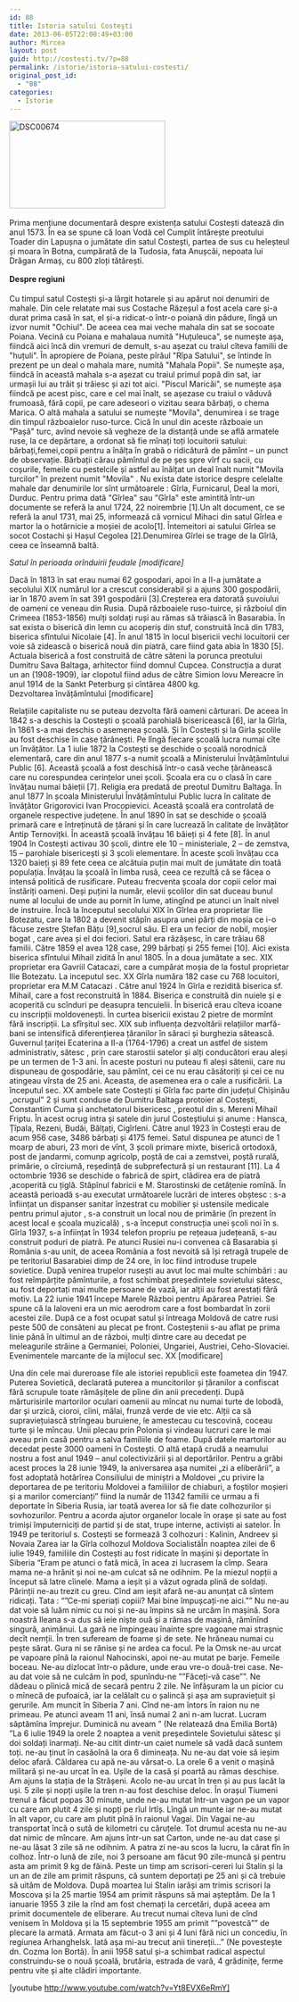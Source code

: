 ```yaml
---
id: 88
title: Istoria satului Costeşti
date: 2013-06-05T22:00:49+03:00
author: Mircea
layout: post
guid: http://costesti.tv/?p=88
permalink: /istorie/istoria-satului-costesti/
original_post_id:
  - "88"
categories:
  - Istorie
---
```

<a href="http://costestean.files.wordpress.com/2013/06/dsc00674.jpg" rel="" target="" title=""><img alt="DSC00674" class="size-medium wp-image-346 alignleft" height="157" src="http://costestean.files.wordpress.com/2013/06/dsc00674.jpg?w=280&#038;h=157" title="" width="280" /></a>&nbsp; 

Prima mențiune documentară despre existența satului Costești datează din anul 1573. &Icirc;n ea se spune că Ioan Vodă cel Cumplit &icirc;ntărește preotului Toader din Lapușna o jumătate din satul Costești, partea de sus cu heleșteul și moara &icirc;n Botna, cumpărată de la Tudosia, fata Anușcăi, nepoata lui Drăgan Armaș, cu 800 zloți tătărești. <!--more-->

<strong style="line-height:1.6em;">Despre regiuni</strong> 

Cu timpul satul Costești și-a lărgit hotarele și au apărut noi denumiri de mahale. Din cele relatate mai sus Costache Răzeșul a fost acela care și-a durat prima casă &icirc;n sat, el și-a ridicat-o &icirc;ntr-o poiană din pădure, l&icirc;ngă un izvor numit "Ochiul". De aceea cea mai veche mahala din sat se socoate Poiana. Vecină cu Poiana e mahalaua numită "Huțuleuca", se numește așa, fiindcă aici &icirc;ncă din vremuri de demult, s-au așezat cu traiul c&icirc;teva familii de "huțuli". &Icirc;n apropiere de Poiana, peste p&icirc;răul "R&icirc;pa Satului", se &icirc;ntinde &icirc;n prezent pe un deal o mahala mare, numită "Mahala Popii". Se numește așa, fiindcă &icirc;n această mahala s-a așezat cu traiul primul popă din sat, iar urmașii lui au trăit și trăiesc și azi tot aici. "Piscul Maricăi", se numește așa fiindcă pe acest pisc, care e cel mai &icirc;nalt, se așezase cu traiul o văduvă frumoasă, fără copii, pe care adeseori o vizitau seara bărbați, o chema Marica. O altă mahala a satului se numește "Movila", denumirea i se trage din timpul războaielor ruso-turce. Cică &icirc;n unul din aceste războaie un "Pașă" turc, av&icirc;nd nevoie să vegheze de la distanță unde se află armatele ruse, la ce depărtare, a ordonat să fie m&icirc;nați toți locuitorii satului: bărbați,femei,copii pentru a &icirc;nălța &icirc;n grabă o ridicătură de păm&icirc;nt &#8211; un punct de observație. Bărbații cărau păm&icirc;ntul de pe șes spre v&icirc;rf cu sacii, cu coșurile, femeile cu pestelcile și astfel au &icirc;nălțat un deal &icirc;nalt numit "Movila turcilor" &icirc;n prezent numit "Movila" . Nu exista date istorice despre celelalte mahale dar denumirile lor s&icirc;nt următoarele : G&icirc;rla, Furnicarul, Deal la mori, Durduc. Pentru prima dată "G&icirc;rlea" sau "G&icirc;rla" este amintită &icirc;ntr-un documente se referă la anul 1724, 22 noirembrie [1].Un alt document, ce se referă la anul 1731, mai 25, informează că vornicul Mihaci din satul G&icirc;rlea e martor la o hotărnicie a moșiei de acolo[1]. &Icirc;ntemeitori ai satului G&icirc;rlea se socot Costachi și Hașul Cegolea [2].Denumirea G&icirc;rlei se trage de la G&icirc;rlă, ceea ce &icirc;nseamnă baltă. 

<em id="__mceDel">Satul &icirc;n perioada or&icirc;nduirii feudale [modificare]</em> 

Dacă &icirc;n 1813 &icirc;n sat erau numai 62 gospodari, apoi &icirc;n a II-a jumătate a secolului XIX numărul lor a crescut considerabil și a ajuns 300 gospodării, iar &icirc;n 1870 avem &icirc;n sat 391 gospodării [3].Creșterea era datorată șuvoiului de oameni ce veneau din Rusia. După războaiele ruso-tuirce, și războiul din Crimeea (1853-1856) mulți soldați ruși au rămas să trăiască &icirc;n Basarabia. &Icirc;n sat exista o biserică din lemn cu acoperiș din stuf, construită &icirc;ncă din 1783, biserica sf&icirc;ntului Nicolaie [4]. &Icirc;n anul 1815 &icirc;n locul bisericii vechi locuitorii cer voie să zidească o biserică nouă din piatră, care fiind gata abia &icirc;n 1830 [5]. Actuala biserică a fost construită de către săteni la porunca preotului Dumitru Sava Baltaga, arhitector fiind domnul Cupcea. Construcția a durat un an (1908-1909), iar clopotul fiind adus de către Simion Iovu Mereacre &icirc;n anul 1914 de la Sankt Peterburg și c&icirc;ntărea 4800 kg.  
Dezvoltarea &icirc;nvățăm&icirc;ntului [modificare] 

Relațiile capitaliste nu se puteau dezvolta fără oameni cărturari. De aceea &icirc;n 1842 s-a deschis la Costești o școală parohială bisericească [6], iar la G&icirc;rla, &icirc;n 1861 s-a mai deschis o asemenea școală. Și &icirc;n Costești și la Girla școlile au fost deschise &icirc;n case țărănești. Pe l&icirc;ngă fiecare școală lucra numai c&icirc;te un &icirc;nvățător. La 1 iulie 1872 la Costești se deschide o școală norodnică elementară, care din anul 1877 s-a numit școală a Ministerului &Icirc;nvățăm&icirc;ntului Public [6]. Această școală a fost deschisă &icirc;ntr-o casă veche țărănească care nu corespundea cerințelor unei școli. Școala era cu o clasă &icirc;n care &icirc;nvățau numai băieții [7]. Religia era predată de preotul Dumitru Baltaga. &Icirc;n anul 1877 &icirc;n școala Ministerului &Icirc;nvățăm&icirc;ntului Public lucra &icirc;n calitate de &icirc;nvățător Grigorovici Ivan Procopievici. Această școală era controlată de organele respective județene. &Icirc;n anul 1890 &icirc;n sat se deschide o școală primară care e &icirc;ntreținută de țărani și &icirc;n care lucrează &icirc;n calitate de &icirc;nvățător Antip Ternovițki. &Icirc;n această școală &icirc;nvățau 16 băieți și 4 fete [8]. &Icirc;n anul 1904 &icirc;n Costești activau 30 școli, dintre ele 10 &ndash; ministeriale, 2 &ndash; de zemstva, 15 &ndash; parohiale bisericești și 3 școli elementare. &Icirc;n aceste școli &icirc;nvățau cca 1320 baieți și 89 fete ceea ce alcătuia puțin mai mult de jumătate din toată populația. &Icirc;nvățau la școală &icirc;n limba rusă, ceea ce rezultă că se făcea o intensă politică de rusificare. Puteau frecventa școala dor copii celor mai &icirc;nstăriți oameni. Deși puțini la număr, elevii școlilor din sat duceau bunul nume al locului de unde au pornit &icirc;n lume, ating&icirc;nd pe atunci un &icirc;nalt nivel de instruire. &Icirc;ncă la &icirc;nceputul secolului XIX &icirc;n G&icirc;rlea era proprietar Ilie Botezatu, care la 1802 a devenit stăp&icirc;n asupra unei părți din moșia ce i-o făcuse zestre Ștefan Bățu [9],socrul său. El era un fecior de nobil, moșier bogat , care avea și el doi feciori. Satul era răzășesc, &icirc;n care trăiau 68 familii. Către 1859 el avea 128 case, 299 bărbați și 255 femei [10]. Aici exista biserica sf&icirc;ntului Mihail zidită &Icirc;n anul 1805. &Icirc;n a doua jumătate a sec. XIX proprietar era Gavriil Catacazi, care a cumpărat moșia de la fostul proprietar Ilie Botezatu. La inceputul sec. XX G&icirc;rla număra 182 case cu 768 locuitori, proprietar era M.M Catacazi . Către anul 1924 &icirc;n G&icirc;rla e rezidită biserica sf. Mihail, care a fost reconstruită &icirc;n 1884. Biserica e construită din nuiele și e acoperită cu sc&icirc;nduri pe deasupra tencuielii. &Icirc;n biserică erau c&icirc;teva icoane cu inscripții moldovenești. &Icirc;n curtea bisericii existau 2 pietre de morm&icirc;nt fără inscripții. La sf&icirc;rșitul sec. XIX sub influența dezvoltării relațiilor marfă-bani se intensifică diferențierea țăranilor &icirc;n săraci și burghezia sătească. Guvernul țariței Ecaterina a II-a (1764-1796) a creat un astfel de sistem administrativ, sătesc , prin care starostii satelor și alți conducători erau aleși pe un termen de 1-3 ani. &Icirc;n aceste posturi nu puteau fi aleși sătenii, care nu dispuneau de gospodărie, sau păm&icirc;nt, cei ce nu erau căsătoriți și cei ce nu atingeau v&icirc;rsta de 25 ani. Aceasta, de asemenea era o cale a rusificării. La &icirc;nceputul sec. XX ambele sate Costești și G&icirc;rla fac parte din județul Chișinău &bdquo;ocrugul&rdquo; 2 și sunt conduse de Dumitru Baltaga protoier al Costești, Constantim Cuma și anchetatorul bisericesc , preotul din s. Mereni Mihail Friptu. &Icirc;n acest ocrug intra și satele din jurul Costeștiului și anume : Hansca, Ț&icirc;pala, Rezeni, Budăi, Bălțați, Cig&icirc;rleni. Către anul 1923 &icirc;n Costești erau de acum 956 case, 3486 bărbați și 4175 femei. Satul dispunea pe atunci de 1 moarp de aburi, 23 mori de v&icirc;nt, 3 școli primare mixte, biserică ortodoxă, post de jandarmi, comunp agricolp, poștă de cai a zemstvei, poștă rurală, primărie, o c&icirc;rciumă, reședință de subprefectură și un restaurant [11]. La 4 octombrie 1936 se deschide o fabrică de spirt, clădirea era de piatră ,acoperită cu țiglă. Stăp&icirc;nul fabricii e M. Starostinski de cetățenie rom&icirc;nă. &Icirc;n această perioadă s-au executat următoarele lucrări de interes obștesc : s-a &icirc;nființat un dispanser sanitar &icirc;nzestrat cu mobilier și ustensile medicale pentru primul ajutor , s-a construit un local nou de primărie (&icirc;n prezent &icirc;n acest local e școala muzicală) , s-a &icirc;nceput construcția unei școli noi &icirc;n s. G&icirc;rla 1937, s-a &icirc;nființat &icirc;n 1934 telefon propriu pe rețeaua județeană, s-au construit poduri de piatră. Pe atunci Rusiei nu-i convenea că Basarabia și Rom&acirc;nia s-au unit, de aceea Rom&acirc;nia a fost nevoită să &icirc;și retragă trupele de pe teritoriul Basarabiei dimp de 24 ore, &icirc;n loc fiind introduse trupele sovietice. După venirea trupelor rusești au avut loc mai multe schimbări : au fost re&icirc;mpărțite păm&icirc;nturile, a fost schimbat președintele sovietului sătesc, au fost deportați mai multe persoane de vază, iar alții au fost arestați fără motiv. La 22 iunie 1941 &icirc;ncepe Marele Război pentru Apărarea Patriei. Se spune că la Ialoveni era un mic aerodrom care a fost bombardat &icirc;n zorii acestei zile. După ce a fost ocupat satul și &icirc;ntreaga Moldovă de catre rusi peste 500 de consăteni au plecat pe front. Costeștenii s-au aflat pe prima linie p&acirc;nă &icirc;n ultimul an de război, mulți dintre care au decedat pe meleagurile străine a Germaniei, Poloniei, Ungariei, Austriei, Ceho-Slovaciei.  
Evenimentele marcante de la mijlocul sec. XX [modificare] 

Una din cele mai dureroase file ale istoriei republicii este foametea din 1947. Puterea Sovietică, declarată puterea a muncitorilor și țăranilor a confiscat fără scrupule toate rămășițele de p&icirc;ine din anii precedenți. După mărturisirile martorilor oculari oamenii au m&icirc;ncat nu numai turte de lobodă, dar și urzică, cioroi, c&icirc;ini, mălai, frunză verde de vie etc. Alții ca să supraviețuiască str&icirc;ngeau buruiene, le amestecau cu tescovină, coceau turte și le m&icirc;ncau. Unii plecau prin Polonia și vindeau lucruri care le mai aveau prin casă pentru a salva familiile de foame. După datele martorilor au decedat peste 3000 oameni &icirc;n Costești. O altă etapă crudă a neamului nostru a fost anul 1949 &ndash; anul colectivizării și al deportărilor. Pentru a grăbi acest proces la 28 iunie 1949, la aniversarea așa numitei &bdquo;zi a eliberării&rdquo;, a fost adoptată hotăr&icirc;rea Consiliului de miniștri a Moldovei &bdquo;cu privire la deportarea de pe teritoriu Moldovei a familiilor de chiaburi, a foștilor moșieri și a marilor comercianți&rdquo; fiind la număr de 11342 familii ce urmau a fi deportate &icirc;n Siberia Rusia, iar toată averea lor să fie date colhozurilor și sovhozurilor. Pentru a acorda ajutor organelor locale &icirc;n orașe și sate au fost trimiși &icirc;mputerniciți de partid și de stat, trupe interne, activiști ai satelor. &Icirc;n 1949 pe teritoriul s. Costești se formează 3 colhozuri : Kalinin, Andreev și Novaia Zarea iar la G&icirc;rla colhozul Moldova Socialistă&Icirc;n noaptea zilei de 6 iulie 1949, familiile din Costești au fost ridicate &icirc;n mașini și deportate &icirc;n Siberia &ldquo;Eram pe atunci o fată mică, &icirc;n acea zi lucrasem la c&icirc;mp. Seara mama ne-a hrănit și noi ne-am culcat să ne odihnim. Pe la miezul nopții a &icirc;nceput să latre c&icirc;inele. Mama a ieșit și a văzut ograda plină de soldați. Părinții ne-au trezit cu greu. C&icirc;nd am ieșit afară ne-au anunțat că s&icirc;ntem ridicați. Tata : &ldquo;&rdquo;Ce-mi speriați copiii? Mai bine &icirc;mpușcați-ne aici.&rdquo;&rdquo; Nu ne-au dat voie să luăm nimic cu noi și ne-au &icirc;mpins să ne urcăm &icirc;n mașină. Sora noastră Ileana s-a dus să ieie niște ouă și a rămas de mașină, răm&icirc;n&icirc;nd singură, animănui. La gară ne &icirc;mpingeau &icirc;nainte spre vagoane mai strașnic dec&icirc;t nemții. &Icirc;n tren sufeream de foame și de sete. Ne hrăneau numai cu pește sărat. Gura ni se rănise și ne ardea ca focul. Pe la Omsk ne-au urcat pe vapoare p&icirc;nă la raionul Nahocinski, apoi ne-au mutat pe barje. Femeile boceau. Ne-au dizlocat &icirc;ntr-o pădure, unde erau vre-o două-trei case. Ne-au dat voie să ne culcăm &icirc;n pod, spun&icirc;ndu-ne &rdquo;&rdquo;Făceți-vă case&rdquo;&rdquo;. Ne dădeau o p&icirc;inică mică de secară pentru 2 zile. Ne &icirc;nfășuram la un picior cu o m&icirc;necă de pufoaică, iar la celălalt cu o șalincă și așa am supraviețuit și gerurile. Am muncit &icirc;n Siberia 7 ani. C&icirc;nd ne-am &icirc;ntors &icirc;n raion nu ne primeau. Pe atunci aveam 11 ani, &icirc;nsă numai 2 ani n-am lucrat. Lucram săptăm&icirc;na &icirc;mprejur. Duminică nu aveam &rdquo; (Ne relatează dna Emilia Bortă) &rdquo;La 6 iulie 1949 la orele 2 noaptea a venit președintele Sovietului sătesc și doi soldați &icirc;narmați. Ne-au citit dintr-un caiet numele să vadă dacă suntem toți. ne-au ținut &icirc;n casăo&icirc;nă la ora 6 dimineața. Nu ne-au dat voie să ieșim deloc afară. Căldarea cu apă ne-au vărsat-o. La orele 6 a venit o mașină militară și ne-au urcat &icirc;n ea. Ușile de la casă și poartă au rămas deschise. Am ajuns la stația de la Strășeni. Acolo ne-au urcat &icirc;n tren și au pus lacăt la uși. 5 zile și nopți ușile la tren n-au fost deschise deloc. &Icirc;n orașul Tiumeni trenul a făcut popas 30 minute, unde ne-au mutat &icirc;ntr-un vagon pe un vapor cu care am plutit 4 zile și nopți pe r&icirc;ul Irt&icirc;ș. L&icirc;ngă un munte iar ne-au mutat &icirc;n alt vapor, cu care am plutit p&icirc;nă &icirc;n raionul Vagai. Din Vagai ne-au transportat &icirc;ncă o sută de kilometri cu căruțele. Tot drumul acesta nu ne-au dat nimic de m&icirc;ncare. Am ajuns &icirc;ntr-un sat Carton, unde ne-au dat case și ne-au lăsat 3 zile să ne odihnim. A patra zi ne-au scos la lucru, la cărat f&icirc;n &icirc;n colhoz. &Icirc;ntr-o lună de zile, noi 3 persoane am făcut 90 zile-muncă și pentru asta am primit 9 kg de făină. Peste un timp am scrisori-cereri lui Stalin și la un an de zile am primit răspuns, că suntem deportați pe 25 ani și că trebuie să uităm de Moldova. După moartea lui Stalin iarăși am trimis scrisori la Moscova și la 25 martie 1954 am primit răspuns să mai așteptăm. De la 1 ianuarie 1955 3 zile la r&icirc;nd am fost chemați la cercetări, după aceea am primit documentele de eliberare. Au trecut numai c&icirc;teva luni de c&icirc;nd venisem &icirc;n Moldova și la 15 septembrie 1955 am primit &rdquo;&rdquo;povestcă&rdquo;&rdquo; de plecare la armată. Armata am făcut-o 3 ani și 4 luni fără nici un concediu, &icirc;n regiunea Arhanghelsk. Iată așa mi-au trecut anii tinereții&hellip;&rdquo; (Ne povestește dn. Cozma Ion Bortă). &Icirc;n anii 1958 satul și-a schimbat radical aspectul construindu-se o nouă școală, brutăria, estrada de vară, 4 grădinițe, ferme pentru vite și alte clădiri importante. 

[youtube http://www.youtube.com/watch?v=Yt8EVX6eRmY]